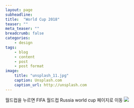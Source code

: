 ```yaml
---
layout: page
subheadline: 
title:  "World Cup 2018"
teaser: ""
meta_teaser: ""
breadcrumb: false
categories:
    - design
tags:
    - blog
    - content
    - post
    - post format
image:
    title: "unsplash_11.jpg"
    caption: Unsplash.com
    caption_url: http://unsplash.com
---
```


월드컵을 누르면 FIFA 월드컵 Russia world cup 페이지로 이동
[![](http://static.ruvr.ru/2014/10/29/08/Russia-World-Cup-Logo.jpg)](http://www.fifa.com/worldcup/index.html)

